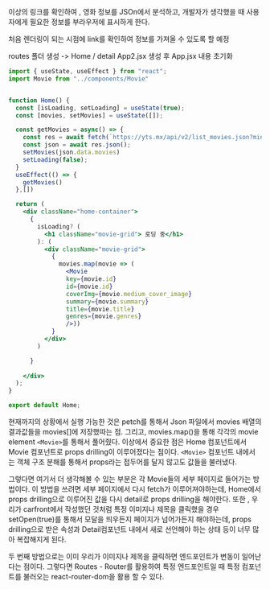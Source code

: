 

이상의 링크를 확인하여 , 영화 정보를 JSOn에서 분석하고, 개발자가 생각했을 때 사용자에게 필요한 정보를 부라우저에 표시하게 한다.

처음 렌더링이 되는 시점에 link를 확인하여 정보를 가져올 수 있도록 할 예정


routes 폴더 생성  -> Home / detail
App2.jsx 생성 후 App.jsx 내용 초기화



```jsx
import { useState, useEffect } from "react";
import Movie from "../components/Movie"


function Home() {
  const [isLoading, setLoading] = useState(true);
  const [movies, setMovies] = useState([]);

  const getMovies = async() => {
    const res = await fetch(`https://yts.mx/api/v2/list_movies.json?minimum_rating=8.8&sort_by=year`);
    const json = await res.json();
    setMovies(json.data.movies)
    setLoading(false);
  }
  useEffect(() => {
    getMovies()
  },[])

  return (
    <div className="home-container">
      {
        isLoading? (
          <h1 className="movie-grid"> 로딩 중</h1>
        ): (
          <div className="movie-grid">
            {
              movies.map(movie => (
                <Movie
                key={movie.id}
                id={movie.id}
                coverImg={movie.medium_cover_image}
                summary={movie.summary}
                title={movie.title}
                genres={movie.genres}
                />))
            }
          </div>
        )

      }
      
    </div>
  );
}

export default Home;
```

현재까지의 상황에서 실행 가능한 것은 petch를 통해서 Json 파일에서 movies 배열의 결과값들을 movies[]에 저장했따는 점.
그리고, movies.map()을 통해 각각의 movie element `<Movie>`를 통해서 풀어줬다.
이상에서 중요한 점은 Home 컴포넌트에서 Movie 컴포넌트로 props drilling이 이루어졌다는 점이다.
`<Movie>` 컴포넌트 내에서는 객체 구조 분해를 통해서 props라는 접두어를 달지 않고도 값들을 불러냈다.

그렇다면 여기서 더 생각해볼 수 있는 부분은 각 Movie들의 세부 페이지로 들어가는 방법이다.
이 방법을 쓰려면 세부 페이지에서 다시 fetch가 이루어져야하는데,
Home에서 props drilling으로 이루어진 값을 다시 detail로 props drilling을 해야한다.
또한 , 우리가 carfront에서 작성했던 것처럼 특정 이미지나 제목을 클릭했을 경우 setOpen(true)를 통해서 모달을 띄우든지 페이지가 넘어가든지 해야하는데, props drilling으로 받은 속성과 Detail컴포넌트 내에서 새로 선언해야 하는 상태 등이 너무 많아 복잡해지게 된다.


두 번째 방법으로는 이미 우리가 이미지나 제목을 클릭하면 엔드포인트가 변동이 일어난다는 점이다.
그렇다면 Routes - Router를 활용하여 특정 엔드포인트일 때 특정 컴포넌트를 불러오는 react-router-dom을 활용 할 수 있다.

